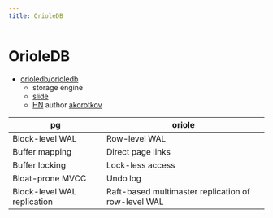 ```yaml
---
title: OrioleDB
---
```


# OrioleDB

- [orioledb/orioledb](https://github.com/orioledb/orioledb)
  - storage engine
  - [slide](https://www.slideshare.net/AlexanderKorotkov/solving-postgresql-wicked-problems)
  - [HN](https://news.ycombinator.com/item?id=30462695)
    author [akorotkov](https://news.ycombinator.com/threads?id=akorotkov)

| pg                          | oriole                                              |
| --------------------------- | --------------------------------------------------- |
| Block-level WAL             | Row-level WAL                                       |
| Buffer mapping              | Direct page links                                   |
| Buffer locking              | Lock-less access                                    |
| Bloat-prone MVCC            | Undo log                                            |
| Block-level WAL replication | Raft-based multimaster replication of row-level WAL |
